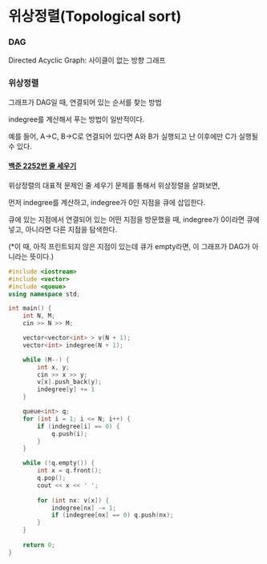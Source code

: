 # 위상정렬(Topological sort)

### DAG

Directed Acyclic Graph: 사이클이 없는 방향 그래프



### 위상정렬

그래프가 DAG일 때, 연결되어 있는 순서를 찾는 방법

indegree를 계산해서 푸는 방법이 일반적이다. 

예를 들어, A->C, B->C로 연결되어 있다면 A와 B가 실행되고 난 이후에만 C가 실행될 수 있다.



#### [백준 2252번 줄 세우기](https://www.acmicpc.net/problem/2252)

위상정렬의 대표적 문제인 줄 세우기 문제를 통해서 위상정렬을 살펴보면,

먼저 indegree를 계산하고, indegree가 0인 지점을 큐에 삽입한다.

큐에 있는 지점에서 연결되어 있는 어떤 지점을 방문했을 때, indegree가 0이라면 큐에 넣고, 아니라면 다른 지점을 탐색한다.

(*이 때, 아직 프린트되지 않은 지점이 있는데 큐가 empty라면, 이 그래프가 DAG가 아니라는 뜻이다.)

```c++
#include <iostream>
#include <vector>
#include <queue>
using namespace std;

int main() {
    int N, M;
    cin >> N >> M;

    vector<vector<int> > v(N + 1);
    vector<int> indegree(N + 1);

    while (M--) {
        int x, y;
        cin >> x >> y;
        v[x].push_back(y);
        indegree[y] += 1
    }

    queue<int> q;
    for (int i = 1; i <= N; i++) {
        if (indegree[i] == 0) {
            q.push(i);
        }
    }

    while (!q.empty()) {
        int x = q.front();
        q.pop();
        cout << x << ' ';
        
        for (int nx: v[x]) {
            indegree[nx] -= 1;
            if (indegree[nx] == 0) q.push(nx);
        }
    }
    
    return 0;
}
```



